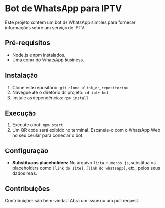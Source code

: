 # Bot de WhatsApp para IPTV

Este projeto contém um bot de WhatsApp simples para fornecer informações sobre um serviço de IPTV.

## Pré-requisitos

* Node.js e npm instalados.
* Uma conta do WhatsApp Business.

## Instalação

1. Clone este repositório: `git clone <link_do_repositorio>`
2. Navegue até o diretório do projeto: `cd iptv-bot`
3. Instale as dependências: `npm install`

## Execução

1. Execute o bot: `npm start`
2. Um QR code será exibido no terminal.  Escaneie-o com o WhatsApp Web no seu celular para conectar o bot.

## Configuração

* **Substitua os placeholders:**  No arquivo `lista_numeros.js`, substitua os placeholders como `[link do site]`, `[link do whatsapp]`, etc., pelos seus dados reais.

## Contribuições

Contribuições são bem-vindas!  Abra um issue ou um pull request.
